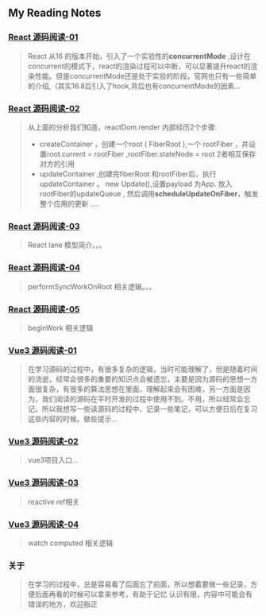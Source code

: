 ## My Reading Notes

### [React 源码阅读-01](React_01.md)
> React 从16 的版本开始，引入了一个实验性的**concurrentMode** ,设计在concurrent的模式下，react的渲染过程可以中断，可以显著提升react的渲染性能。但是concurrentMode还是处于实验的阶段，官网也只有一些简单的介绍,（其实16.8后引入了hook,背后也有concurrentMode的因素...

### [React 源码阅读-02](React_02.md)

>从上面的分析我们知道，reactDom.render 内部经历2个步骤:
>- createContainer ，创建一个root ( FiberRoot ),一个 rootFiber ，并设置root.current = rootFiber ,rootFiber.stateNode = root
2者相互保存对方的引用
>- updateContainer ,创建完fiberRoot 和rootFiber后，执行updateContainer 。 new Update(),设置payload 为App. 放入rootFiber的updateQueue , 然后调用**scheduleUpdateOnFiber**，触发整个应用的更新
....

### [React 源码阅读-03](React_03.md)
> React  lane 模型简介。。。

### [React 源码阅读-04](React_04.md)
> performSyncWorkOnRoot 相关逻辑。。。

### [React 源码阅读-05](React_05.md)
> beginWork 相关逻辑

### [Vue3 源码阅读-01](vue3.x_01.md)
> 在学习源码的过程中，有很多复杂的逻辑，当时可能理解了，但是随着时间的流逝，经常会很多的重要的知识点会被遗忘，主要是因为源码的思想一方面很复杂，有很多的算法思想在里面，理解起来会有困难，另一方面是因为，我们阅读的源码在平时开发的过程中使用不到。不用，所以经常会忘记。所以我想写一些读源码的过程中、记录一些笔记，可以方便日后在复习这些内容的时候。做些提示...


### [Vue3 源码阅读-02](Vue3.x_02.md)
> vue3项目入口...

### [Vue3 源码阅读-03](Vue3.x_03.md)
> reactive ref相关


### [Vue3 源码阅读-04](vue3.x_04.md)
> watch computed 相关逻辑


### 关于
> 在学习的过程中，总是容易看了后面忘了前面，所以想着要做一些记录，方便后面再看的时候可以拿来参考，有助于记忆
认识有限，内容中可能会有错误的地方，欢迎指正
